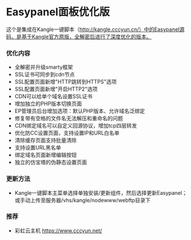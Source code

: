 # Easypanel面板优化版

这个是集成在Kangle一键脚本（http://kangle.cccyun.cn/）中的Easypanel源码，是基于Kangle官方原版，全解密后进行了深度优化的版本。

### 优化内容

- 全解密并升级smarty框架
- SSL证书可同步到cdn节点
- SSL配置页面新增"HTTP跳转到HTTPS"选项
- SSL配置页面新增"开启HTTP2"选项
- CDN可以给单个域名设置SSL证书
- 增加独立的PHP版本切换页面
- EP管理员后台增加选项：默认PHP版本、允许域名泛绑定
- 修复带有空格的文件名无法解压和重命名的问题
- CDN绑定域名可以自定义回源协议，增加tcp四层转发
- 优化防CC设置页面，支持设置IP和URL白名单
- 清除缓存页面支持批量清除
- 支持设置URL黑名单
- 绑定域名页面新增编辑按钮
- 独立的仿宝塔的伪静态设置页面

### 更新方法

- Kangle一键脚本主菜单选择单独安装/更新组件，然后选择更新Easypanel；或手动上传至服务器/vhs/kangle/nodewww/webftp目录下

### 推荐

- 彩虹云主机 https://www.cccyun.net/
